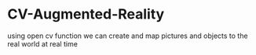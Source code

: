 # CV-Augmented-Reality
using open cv function we can create and map pictures and objects to the real world at real time
